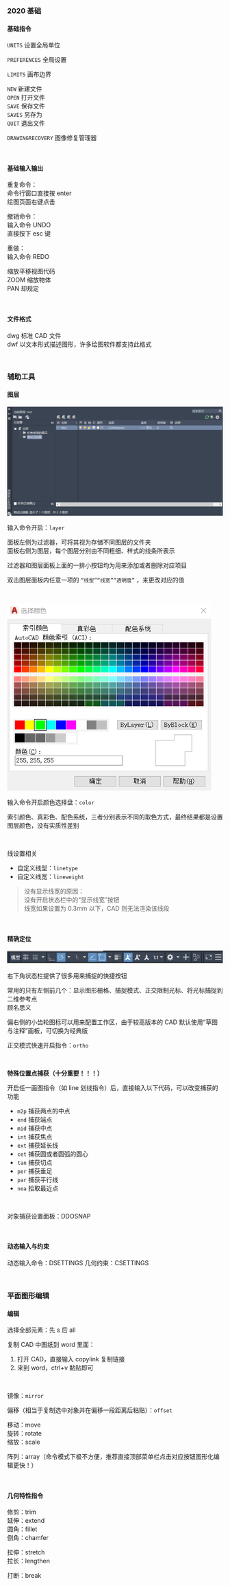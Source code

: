 ### 2020 基础

#### 基础指令

`UNITS` 设置全局单位

`PREFERENCES` 全局设置

`LIMITS` 画布边界

`NEW` 新建文件  
`OPEN` 打开文件  
`SAVE` 保存文件  
`SAVES` 另存为  
`QUIT` 退出文件

`DRAWINGRECOVERY` 图像修复管理器

<br>

#### 基础输入输出

重复命令：  
命令行窗口直接按 enter  
绘图页面右键点击

撤销命令：  
输入命令 UNDO  
直接按下 esc 键

重做：  
输入命令 REDO

缩放平移视图代码  
ZOOM 缩放物体  
PAN 却规定

<br>

#### 文件格式

dwg 标准 CAD 文件  
dwf 以文本形式描述图形，许多绘图软件都支持此格式

<br>

### 辅助工具

#### 图层

![](./image/2020basic/b1.png)

输入命令开启：`layer`

面板左侧为过滤器，可将其视为存储不同图层的文件夹  
面板右侧为图层，每个图层分别由不同粗细、样式的线条所表示

过滤器和图层面板上面的一排小按钮均为用来添加或者删除对应项目

双击图层面板内任意一项的 `“线型”“线宽”“透明度”` ，来更改对应的值

<br>

![](./image/2020basic/b2.png)

输入命令开启颜色选择盘：`color`

索引颜色、真彩色、配色系统，三者分别表示不同的取色方式，最终结果都是设置图层颜色，没有实质性差别

<br>

线设置相关

- 自定义线型：`linetype`
- 自定义线宽：`lineweight`

> 没有显示线宽的原因：  
> 没有开启状态栏中的“显示线宽”按钮  
> 线宽如果设置为 0.3mm 以下，CAD 则无法渲染该线段

<br>

#### 精确定位

![](./image/2020basic/b3.png)

右下角状态栏提供了很多用来捕捉的快捷按钮

常用的只有左侧前几个：显示图形栅格、捕捉模式、正交限制光标、将光标捕捉到二维参考点  
顾名思义

偏右侧的小齿轮图标可以用来配置工作区，由于较高版本的 CAD 默认使用“草图与注释”画板，可切换为经典版

正交模式快速开启指令：`ortho`

<br>

**特殊位置点捕获（十分重要！！！）**

开启任一画图指令（如 line 划线指令）后，直接输入以下代码，可以改变捕获的功能

- `m2p` 捕获两点的中点
- `end` 捕获端点
- `mid` 捕获中点
- `int` 捕获焦点
- `ext` 捕获延长线
- `cet` 捕获圆或者圆弧的圆心
- `tan` 捕获切点
- `per` 捕获垂足
- `par` 捕获平行线
- `nea` 拾取最近点

<br>

对象捕获设置面板：DDOSNAP

<br>

#### 动态输入与约束

动态输入命令：DSETTINGS
几何约束：CSETTINGS

<br>

### 平面图形编辑

#### 编辑

选择全部元素：先 s 后 all

复制 CAD 中图纸到 word 里面：

1. 打开 CAD，直接输入 copylink 复制链接
2. 来到 word，ctrl+v 黏贴即可

<br>

镜像：`mirror`

偏移（相当于复制选中对象并在偏移一段距离后粘贴）：`offset`

移动：move  
旋转：rotate  
缩放：scale

阵列：array（命令模式下极不方便，推荐直接顶部菜单栏点击对应按钮图形化编辑更快！）

<br>

#### 几何特性指令

修剪：trim  
延伸：extend  
圆角：fillet  
倒角：chamfer

拉伸：stretch  
拉长：lengthen

打断：break
